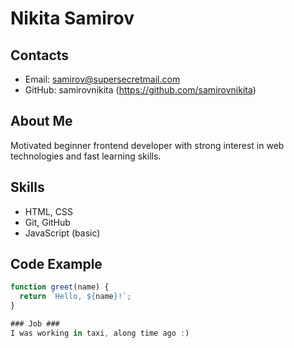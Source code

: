 # Nikita Samirov

## Contacts
- Email: samirov@supersecretmail.com
- GitHub: samirovnikita (https://github.com/samirovnikita)

## About Me
Motivated beginner frontend developer with strong interest in web technologies and fast learning skills.

## Skills
- HTML, CSS
- Git, GitHub
- JavaScript (basic)

## Code Example

```js
function greet(name) {
  return `Hello, ${name}!`;
}

### Job ### 
I was working in taxi, along time ago :)

